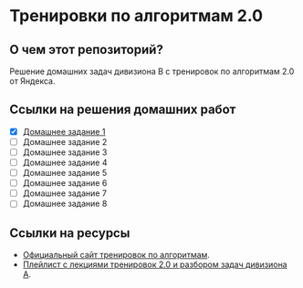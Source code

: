 # Тренировки по алгоритмам 2.0
## О чем этот репозиторий?
Решение домашних задач дивизиона B с тренировок по алгоритмам 2.0 от Яндекса.
## Ссылки на решения домашних работ
- [x] [Домашнее задание 1](/01_lection/tasks.md)
- [ ] Домашнее задание 2
- [ ] Домашнее задание 3
- [ ] Домашнее задание 4
- [ ] Домашнее задание 5
- [ ] Домашнее задание 6
- [ ] Домашнее задание 7
- [ ] Домашнее задание 8
## Ссылки на ресурсы
- [Официальный сайт тренировок по алгоритмам](https://yandex.ru/yaintern/algorithm-training?win=365).
- [Плейлист с лекциями тренировок 2.0 и разбором задач дивизиона А](https://www.youtube.com/playlist?list=PL6Wui14DvQPySdPv5NUqV3i8sDbHkCKC5).
